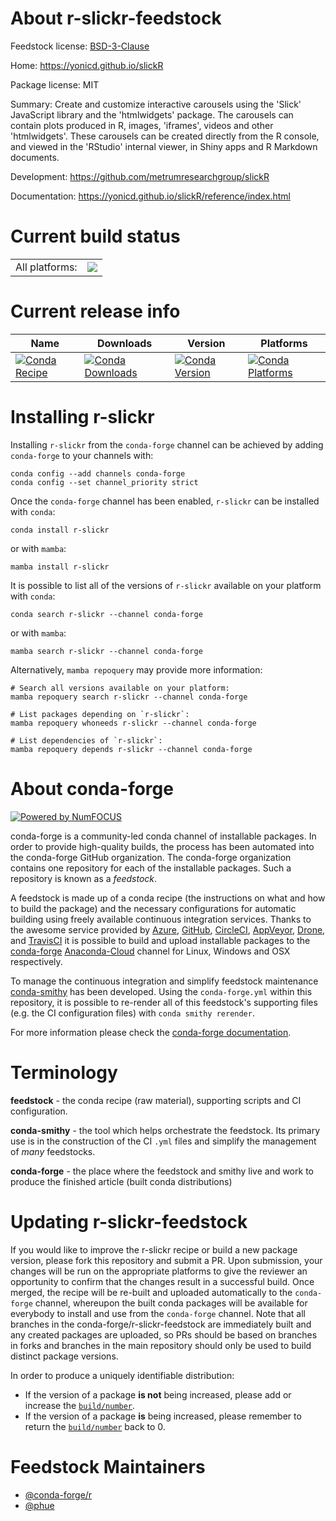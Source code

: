 About r-slickr-feedstock
========================

Feedstock license: [BSD-3-Clause](https://github.com/conda-forge/r-slickr-feedstock/blob/main/LICENSE.txt)

Home: https://yonicd.github.io/slickR

Package license: MIT

Summary: Create and customize interactive carousels using the 'Slick' JavaScript library and the 'htmlwidgets' package. The carousels can contain plots produced in R, images, 'iframes', videos and other 'htmlwidgets'.  These carousels can be created directly from the R console, and viewed in the 'RStudio' internal viewer, in Shiny apps and R Markdown documents.

Development: https://github.com/metrumresearchgroup/slickR

Documentation: https://yonicd.github.io/slickR/reference/index.html

Current build status
====================


<table><tr><td>All platforms:</td>
    <td>
      <a href="https://dev.azure.com/conda-forge/feedstock-builds/_build/latest?definitionId=9192&branchName=main">
        <img src="https://dev.azure.com/conda-forge/feedstock-builds/_apis/build/status/r-slickr-feedstock?branchName=main">
      </a>
    </td>
  </tr>
</table>

Current release info
====================

| Name | Downloads | Version | Platforms |
| --- | --- | --- | --- |
| [![Conda Recipe](https://img.shields.io/badge/recipe-r--slickr-green.svg)](https://anaconda.org/conda-forge/r-slickr) | [![Conda Downloads](https://img.shields.io/conda/dn/conda-forge/r-slickr.svg)](https://anaconda.org/conda-forge/r-slickr) | [![Conda Version](https://img.shields.io/conda/vn/conda-forge/r-slickr.svg)](https://anaconda.org/conda-forge/r-slickr) | [![Conda Platforms](https://img.shields.io/conda/pn/conda-forge/r-slickr.svg)](https://anaconda.org/conda-forge/r-slickr) |

Installing r-slickr
===================

Installing `r-slickr` from the `conda-forge` channel can be achieved by adding `conda-forge` to your channels with:

```
conda config --add channels conda-forge
conda config --set channel_priority strict
```

Once the `conda-forge` channel has been enabled, `r-slickr` can be installed with `conda`:

```
conda install r-slickr
```

or with `mamba`:

```
mamba install r-slickr
```

It is possible to list all of the versions of `r-slickr` available on your platform with `conda`:

```
conda search r-slickr --channel conda-forge
```

or with `mamba`:

```
mamba search r-slickr --channel conda-forge
```

Alternatively, `mamba repoquery` may provide more information:

```
# Search all versions available on your platform:
mamba repoquery search r-slickr --channel conda-forge

# List packages depending on `r-slickr`:
mamba repoquery whoneeds r-slickr --channel conda-forge

# List dependencies of `r-slickr`:
mamba repoquery depends r-slickr --channel conda-forge
```


About conda-forge
=================

[![Powered by
NumFOCUS](https://img.shields.io/badge/powered%20by-NumFOCUS-orange.svg?style=flat&colorA=E1523D&colorB=007D8A)](https://numfocus.org)

conda-forge is a community-led conda channel of installable packages.
In order to provide high-quality builds, the process has been automated into the
conda-forge GitHub organization. The conda-forge organization contains one repository
for each of the installable packages. Such a repository is known as a *feedstock*.

A feedstock is made up of a conda recipe (the instructions on what and how to build
the package) and the necessary configurations for automatic building using freely
available continuous integration services. Thanks to the awesome service provided by
[Azure](https://azure.microsoft.com/en-us/services/devops/), [GitHub](https://github.com/),
[CircleCI](https://circleci.com/), [AppVeyor](https://www.appveyor.com/),
[Drone](https://cloud.drone.io/welcome), and [TravisCI](https://travis-ci.com/)
it is possible to build and upload installable packages to the
[conda-forge](https://anaconda.org/conda-forge) [Anaconda-Cloud](https://anaconda.org/)
channel for Linux, Windows and OSX respectively.

To manage the continuous integration and simplify feedstock maintenance
[conda-smithy](https://github.com/conda-forge/conda-smithy) has been developed.
Using the ``conda-forge.yml`` within this repository, it is possible to re-render all of
this feedstock's supporting files (e.g. the CI configuration files) with ``conda smithy rerender``.

For more information please check the [conda-forge documentation](https://conda-forge.org/docs/).

Terminology
===========

**feedstock** - the conda recipe (raw material), supporting scripts and CI configuration.

**conda-smithy** - the tool which helps orchestrate the feedstock.
                   Its primary use is in the construction of the CI ``.yml`` files
                   and simplify the management of *many* feedstocks.

**conda-forge** - the place where the feedstock and smithy live and work to
                  produce the finished article (built conda distributions)


Updating r-slickr-feedstock
===========================

If you would like to improve the r-slickr recipe or build a new
package version, please fork this repository and submit a PR. Upon submission,
your changes will be run on the appropriate platforms to give the reviewer an
opportunity to confirm that the changes result in a successful build. Once
merged, the recipe will be re-built and uploaded automatically to the
`conda-forge` channel, whereupon the built conda packages will be available for
everybody to install and use from the `conda-forge` channel.
Note that all branches in the conda-forge/r-slickr-feedstock are
immediately built and any created packages are uploaded, so PRs should be based
on branches in forks and branches in the main repository should only be used to
build distinct package versions.

In order to produce a uniquely identifiable distribution:
 * If the version of a package **is not** being increased, please add or increase
   the [``build/number``](https://docs.conda.io/projects/conda-build/en/latest/resources/define-metadata.html#build-number-and-string).
 * If the version of a package **is** being increased, please remember to return
   the [``build/number``](https://docs.conda.io/projects/conda-build/en/latest/resources/define-metadata.html#build-number-and-string)
   back to 0.

Feedstock Maintainers
=====================

* [@conda-forge/r](https://github.com/conda-forge/r/)
* [@phue](https://github.com/phue/)

